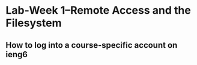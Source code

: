 # Lab-Week 1–Remote Access and the Filesystem
## How to log into a course-specific account on ieng6
